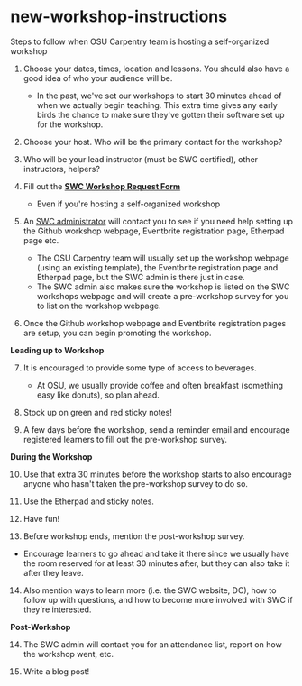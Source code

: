 # new-workshop-instructions
Steps to follow when OSU Carpentry team is hosting a self-organized workshop


1. Choose your dates, times, location and lessons. You should also have a good idea of who your audience will be. 
   * In the past, we've set our workshops to start 30 minutes ahead of when we actually begin teaching. This extra time gives any early birds the chance to make sure they've gotten their software set up for the workshop. 

2. Choose your host. Who will be the primary contact for the workshop? 

3. Who will be your lead instructor (must be SWC certified), other instructors, helpers? 

4. Fill out the [**SWC Workshop Request Form**](https://amy.software-carpentry.org/workshops/swc/request/)   
   * Even if you're hosting a self-organized workshop

5. An [SWC administrator](http://software-carpentry.org/checklists/admin/) will contact you to see if you need help setting up the Github workshop webpage, Eventbrite registration page, Etherpad page etc. 
   * The OSU Carpentry team will usually set up the workshop webpage (using an existing template), the Eventbrite registration page and Etherpad page, but the SWC admin is there just in case. 
   * The SWC admin also makes sure the workshop is listed on the SWC workshops webpage and will create a pre-workshop survey for you to list on the workshop webpage.

6. Once the Github workshop webpage and Eventbrite registration pages are setup, you can begin promoting the workshop.

**Leading up to Workshop**

7. It is encouraged to provide some type of access to beverages. 
   * At OSU, we usually provide coffee and often breakfast (something easy like donuts), so plan ahead.

8. Stock up on green and red sticky notes!

9. A few days before the workshop, send a reminder email and encourage registered learners to fill out the pre-workshop survey.

**During the Workshop**

10. Use that extra 30 minutes before the workshop starts to also encourage anyone who hasn't taken the pre-workshop survey to do so.
 
11. Use the Etherpad and sticky notes.

12. Have fun!

13. Before workshop ends, mention the post-workshop survey. 
   * Encourage learners to go ahead and take it there since we usually have the room reserved for at least 30 minutes after, but they can also take it after they leave.

14. Also mention ways to learn more (i.e. the SWC website, DC), how to follow up with questions, and how to become more involved with SWC if they're interested.

**Post-Workshop**

14. The SWC admin will contact you for an attendance list, report on how the workshop went, etc. 

15. Write a blog post!
